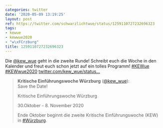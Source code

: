 ```yaml
---
categories: twitter
date: '2020-05-09 13:19:25'
layout: post
ref: https://twitter.com/schwarzlichtwue/status/1259110727232696323
tags:
- kewue
- kewwue2020
- "w\xFCrzburg"
title: 1259110727232696323
---
```

Die [@kew_wue](https://twitter.com/kew_wue) geht in die zweite Runde! Schreibt euch die Woche in den Kalender und freut euch schon jetzt auf ein tolles Programm! [#KEWue](/t/kewue) [#KEWwue2020](/t/kewwue2020) [twitter.com/kew_wue/status…](https://twitter.com/kew_wue/status/1259105989191663617)
> <b>Kritische Einführungswoche Würzburg</b> ([@kew_wue](https://twitter.com/kew_wue)):  
>Save the Date!   
>  
>Kritische Einführungswoche Würzburg  
>  
>30.Oktober - 8. November 2020  
>  
>   
>  
>Ende Oktober beginnt die zweite Kritische Einführungswoche (KEW) in [#Würzburg](/t/würzburg).   

